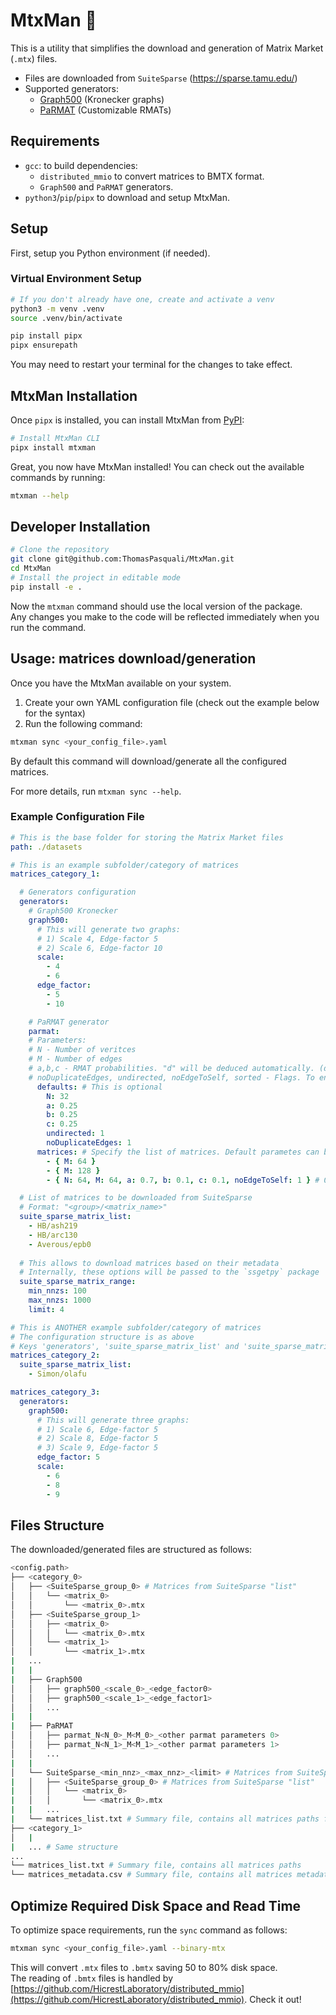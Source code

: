# MtxMan 🔢

This is a utility that simplifies the download and generation of Matrix Market (`.mtx`) files.

* Files are downloaded from `SuiteSparse` (https://sparse.tamu.edu/)
* Supported generators:
    * [Graph500](https://github.com/graph500/graph500) (Kronecker graphs)
    * [PaRMAT](https://github.com/farkhor/PaRMAT) (Customizable RMATs)

## Requirements

- `gcc`: to build dependencies:
    - `distributed_mmio` to convert matrices to BMTX format.
    - `Graph500` and `PaRMAT` generators.
- `python3`/`pip`/`pipx` to download and setup MtxMan.

## Setup

First, setup you Python environment (if needed).

### Virtual Environment Setup

```bash
# If you don't already have one, create and activate a venv
python3 -m venv .venv
source .venv/bin/activate

pip install pipx
pipx ensurepath
```

You may need to restart your terminal for the changes to take effect.

## MtxMan Installation

Once `pipx` is installed, you can install MtxMan from [PyPI](https://pypi.org/project/mtxman/):

```bash
# Install MtxMan CLI
pipx install mtxman
```

Great, you now have MtxMan installed! You can check out the available commands by running:

```bash
mtxman --help
```

## Developer Installation

```bash
# Clone the repository
git clone git@github.com:ThomasPasquali/MtxMan.git
cd MtxMan
# Install the project in editable mode
pip install -e .
```

Now the `mtxman` command should use the local version of the package.  
Any changes you make to the code will be reflected immediately when you run the command.

## Usage: matrices download/generation

Once you have the MtxMan available on your system.

1) Create your own YAML configuration file (check out the example below for the syntax)
2) Run the following command:

```bash
mtxman sync <your_config_file>.yaml
```

By default this command will download/generate all the configured matrices.

For more details, run `mtxman sync --help`.

### Example Configuration File

```yaml
# This is the base folder for storing the Matrix Market files
path: ./datasets

# This is an example subfolder/category of matrices
matrices_category_1:

  # Generators configuration
  generators:
    # Graph500 Kronecker
    graph500:
      # This will generate two graphs:
      # 1) Scale 4, Edge-factor 5
      # 2) Scale 6, Edge-factor 10
      scale:
        - 4
        - 6
      edge_factor:
        - 5
        - 10

    # PaRMAT generator
    parmat:
    # Parameters:
    # N - Number of veritces
    # M - Number of edges
    # a,b,c - RMAT probabilities. "d" will be deduced automatically. (defaulf: a,b,c=0.25)
    # noDuplicateEdges, undirected, noEdgeToSelf, sorted - Flags. To enable a flag, please set it to 1. (default: 0)
      defaults: # This is optional
        N: 32
        a: 0.25
        b: 0.25
        c: 0.25
        undirected: 1
        noDuplicateEdges: 1
      matrices: # Specify the list of matrices. Default parametes can be overwritten
        - { M: 64 }
        - { M: 128 }
        - { N: 64, M: 64, a: 0.7, b: 0.1, c: 0.1, noEdgeToSelf: 1 } # Overriding defaults

  # List of matrices to be downloaded from SuiteSparse
  # Format: "<group>/<matrix_name>"
  suite_sparse_matrix_list:
    - HB/ash219
    - HB/arc130
    - Averous/epb0
  
  # This allows to download matrices based on their metadata
  # Internally, these options will be passed to the `ssgetpy` package
  suite_sparse_matrix_range:
    min_nnzs: 100
    max_nnzs: 1000
    limit: 4

# This is ANOTHER example subfolder/category of matrices
# The configuration structure is as above
# Keys 'generators', 'suite_sparse_matrix_list' and 'suite_sparse_matrix_range' are OPTIONAL
matrices_category_2:
  suite_sparse_matrix_list:
    - Simon/olafu

matrices_category_3:
  generators:
    graph500:
      # This will generate three graphs:
      # 1) Scale 6, Edge-factor 5
      # 2) Scale 8, Edge-factor 5
      # 3) Scale 9, Edge-factor 5
      edge_factor: 5
      scale:
        - 6
        - 8
        - 9
```

## Files Structure

The downloaded/generated files are structured as follows:

```bash
<config.path>
├── <category_0>
│   ├── <SuiteSparse_group_0> # Matrices from SuiteSparse "list"
│   │   └── <matrix_0>
│   │       └── <matrix_0>.mtx
│   ├── <SuiteSparse_group_1>
│   │   ├── <matrix_0>
│   │   │   └── <matrix_0>.mtx
│   │   └── <matrix_1>
│   │       └── <matrix_1>.mtx
|   ...
|   |
|   ├── Graph500
│   │   ├── graph500_<scale_0>_<edge_factor0>
│   │   ├── graph500_<scale_1>_<edge_factor1>
│   │   ...
|   |
|   ├── PaRMAT
│   │   ├── parmat_N<N_0>_M<M_0>_<other parmat parameters 0>
│   │   ├── parmat_N<N_1>_M<M_1>_<other parmat parameters 1>
│   │   ...
|   |
│   └── SuiteSparse_<min_nnz>_<max_nnz>_<limit> # Matrices from SuiteSparse "range"
|   │   ├── <SuiteSparse_group_0> # Matrices from SuiteSparse "list"
|   │   │   └── <matrix_0>
|   │   │       └── <matrix_0>.mtx
|   |   ...
|   └── matrices_list.txt # Summary file, contains all matrices paths for <category_0>
├── <category_1>
│   |
|   ... # Same structure
...
└── matrices_list.txt # Summary file, contains all matrices paths
└── matrices_metadata.csv # Summary file, contains all matrices metadata (number of rows, columns, non-zeros etc.)
```

## Optimize Required Disk Space and Read Time

To optimize space requirements, run the `sync` command as follows:
```bash
mtxman sync <your_config_file>.yaml --binary-mtx
```

This will convert `.mtx` files to `.bmtx` saving 50 to 80% disk space.  
The reading of `.bmtx` files is handled by [https://github.com/HicrestLaboratory/distributed_mmio](https://github.com/HicrestLaboratory/distributed_mmio). Check it out!
